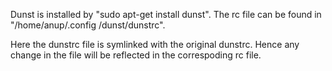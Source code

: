 Dunst is installed by "sudo apt-get install dunst". The rc file can be found in "/home/anup/.config
/dunst/dunstrc".

Here the dunstrc file is symlinked with the original dunstrc. Hence any change in the file will be
reflected in the correspoding rc file.
